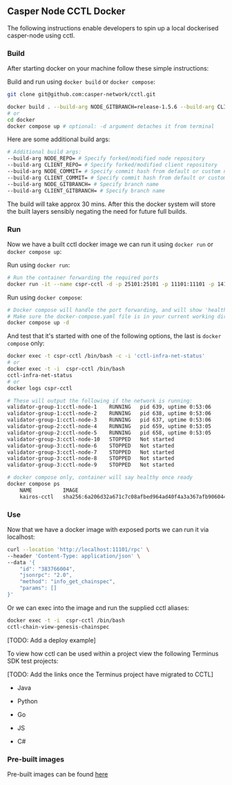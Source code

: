 ## Casper Node CCTL Docker

The following instructions enable developers to spin up a local dockerised casper-node using cctl.

### Build

After starting docker on your machine follow these simple instructions:

Build and run using `docker build` or `docker compose`:
```bash
git clone git@github.com:casper-network/cctl.git

docker build . --build-arg NODE_GITBRANCH=release-1.5.6 --build-arg CLIENT_GITBRANCH=release-2.0.0 -t cspr-cctl/release-1.5.6 -f docker/Dockerfile
# or
cd docker
docker compose up # optional: -d argument detaches it from terminal
```

Here are some additional build args:
```bash
# Additional build args:
--build-arg NODE_REPO= # Specify forked/modified node repository
--build-arg CLIENT_REPO= # Specify forked/modified client repository
--build-arg NODE_COMMIT= # Specify commit hash from default or custom node repo
--build-arg CLIENT_COMMIT= # Specify commit hash from default or custom client repo
--build-arg NODE_GITBRANCH= # Specify branch name
--build-arg CLIENT_GITBRANCH= # Specify branch name
```

The build will take approx 30 mins. After this the docker system will store the built layers sensibly negating the need for future full builds.

### Run

Now we have a built cctl docker image we can run it using `docker run` or `docker compose up`:

Run using `docker run`:
```bash
# Run the container forwarding the required ports
docker run -it --name cspr-cctl -d -p 25101:25101 -p 11101:11101 -p 14101:14101 -p 18101:18101 cspr-cctl/release-1.5.6
```

Run using `docker compose`:
```bash
# Docker compose will handle the port forwarding, and will show 'healthy' once the first block is processed
# Make sure the docker-compose.yaml file is in your current working directory, or specify it using the `-f` flag
docker compose up -d
```

And test that it's started with one of the following options, the last is `docker compose` only:

```bash
docker exec -t cspr-cctl /bin/bash -c -i 'cctl-infra-net-status'
# or
docker exec -t -i  cspr-cctl /bin/bash
cctl-infra-net-status
# or
docker logs cspr-cctl

# These will output the following if the network is running:
validator-group-1:cctl-node-1    RUNNING   pid 639, uptime 0:53:06
validator-group-1:cctl-node-2    RUNNING   pid 638, uptime 0:53:06
validator-group-1:cctl-node-3    RUNNING   pid 637, uptime 0:53:06
validator-group-2:cctl-node-4    RUNNING   pid 659, uptime 0:53:05
validator-group-2:cctl-node-5    RUNNING   pid 658, uptime 0:53:05
validator-group-3:cctl-node-10   STOPPED   Not started
validator-group-3:cctl-node-6    STOPPED   Not started
validator-group-3:cctl-node-7    STOPPED   Not started
validator-group-3:cctl-node-8    STOPPED   Not started
validator-group-3:cctl-node-9    STOPPED   Not started
```

```bash
# docker compose only, container will say healthy once ready
docker compose ps
    NAME          IMAGE                                                                     COMMAND                  SERVICE   CREATED       STATUS                 PORTS
    kairos-cctl   sha256:6a206d32a671c7c08afbed964ad40f4a3a367afb9060442bb39866d22475c2a2   "/bin/bash -c 'sourc…"   cctl      2 hours ago   Up 2 hours (healthy)   0.0.0.0:11101->11101/tcp, :::11101->11101/tcp, 11102-11105/tcp, 0.0.0.0:14101->14101/tcp, :::14101->14101/tcp, 14102-14105/tcp, 0.0.0.0:18101->18101/tcp, :::18101->18101/tcp, 0.0.0.0:25101->25101/tcp, :::25101->25101/tcp, 18102-18105/tcp
```

### Use

Now that we have a docker image with exposed ports we can run it via localhost:

```bash
curl --location 'http://localhost:11101/rpc' \
--header 'Content-Type: application/json' \
--data '{
    "id": "383766004",
    "jsonrpc": "2.0",
    "method": "info_get_chainspec",
    "params": []
}'
```

Or we can exec into the image and run the supplied cctl aliases:

```bash
docker exec -t -i  cspr-cctl /bin/bash
cctl-chain-view-genesis-chainspec
```

[TODO: Add a deploy example]

To view how cctl can be used within a project view the following Terminus SDK test projects:

[TODO: Add the links once the Terminus project have migrated to CCTL]

- Java

- Python

- Go

- JS

- C#

### Pre-built images

Pre-built images can be found [here](https://hub.docker.com/repository/docker/stormeye2000/cspr-cctl/general)